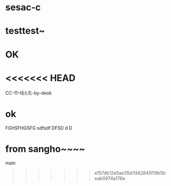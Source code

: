 # sesac-c

# testtest~

# OK

# <<<<<<< HEAD

CC-11-테스트-by-deok

# ok

FGHSFHGSFG
sdfsdf
DFSD
d
D

# from sangho~~~~

main

> > > > > > > e157db12e5ae35d7d42845f19b5beab0974a176e
